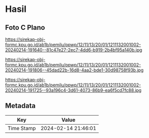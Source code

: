 # Hasil

## Foto C Plano

https://sirekap-obj-formc.kpu.go.id/ab1b/pemilu/ppwp/12/11/13/20/01/1211132001002-20240214-191640--81c47e27-2ec7-4dd6-b919-2b4bf95a140b.jpg

https://sirekap-obj-formc.kpu.go.id/ab1b/pemilu/ppwp/12/11/13/20/01/1211132001002-20240214-191806--45dad22b-16d8-4aa2-bde1-30d98758f93b.jpg

https://sirekap-obj-formc.kpu.go.id/ab1b/pemilu/ppwp/12/11/13/20/01/1211132001002-20240214-191725--93a196c4-3d61-4073-86b9-ea6f5cd7fc88.jpg


## Metadata

| Key        | Value               |
| ---------- | ------------------- |
| Time Stamp | 2024-02-14 21:46:01 |



